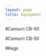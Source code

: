 ```yaml
---
layout: page
title: Equipment
---
```


#Camurri CB-50

<section id="camurri">

#Camurri CB-50

</section>

<section id="kegs">
	
#Kegs


</section>